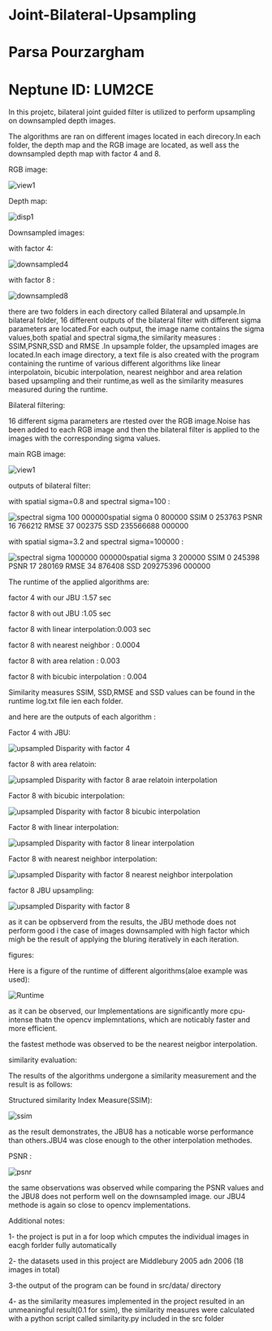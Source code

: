 # Joint-Bilateral-Upsampling
 # Parsa Pourzargham 
 # Neptune ID: LUM2CE

In this projetc, bilateral joint guided filter is utilized to perform upsampling on downsampled depth images.

The algorithms are ran on different images located in each direcory.In each folder, the depth map and the RGB image are located, as well ass the downsampled depth map with factor 4 and 8.

RGB image:

![view1](https://user-images.githubusercontent.com/72257286/144595384-a9172e72-94ba-4020-a5ee-83a7adfd0486.png)

Depth map:


![disp1](https://user-images.githubusercontent.com/72257286/144595420-ff1947c3-66e7-4a89-a572-9f84c5d4919a.png)


Downsampled images:

with factor 4:

![downsampled4](https://user-images.githubusercontent.com/72257286/144610737-77861e0c-0022-4ea9-bbac-a91eb0d4e9f2.png)


with factor 8 :

![downsampled8](https://user-images.githubusercontent.com/72257286/144610779-e197da67-40d2-47d2-9962-944d3d87ae23.png)



there are two folders in each directory called Bilateral and upsample.In bilateral folder, 16 different outputs of the bilateral filter with different sigma parameters are located.For each output, the image name contains the sigma values,both spatial and spectral sigma,the similarity measures : SSIM,PSNR,SSD and RMSE .In upsample folder, the upsampled images are located.In each image directory, a text file is also created with the program containing the runtime of various different algorithms like linear interpolatoin, bicubic interpolation, nearest neighbor and area relation based upsampling and their runtime,as well as the similarity measures measured during the runtime.


Bilateral filtering:

16 different sigma parameters are rtested over the RGB image.Noise has been added to each RGB image and then the bilateral filter is applied to the images with the corresponding sigma values.

main RGB image:


![view1](https://user-images.githubusercontent.com/72257286/144596330-da56156c-ce49-4ffb-80ab-ec9c8e5c2110.png)

outputs of bilateral filter:

with spatial sigma=0.8 and spectral sigma=100 :


![spectral sigma  100 000000spatial sigma 0 800000 SSIM 0 253763 PSNR 16 766212 RMSE 37 002375 SSD 235566688 000000](https://user-images.githubusercontent.com/72257286/144596440-73b36e2c-6881-4f87-a37d-af30fdb3e503.png)

with spatial sigma=3.2 and spectral sigma=100000 :



![spectral sigma  1000000 000000spatial sigma 3 200000 SSIM 0 245398 PSNR 17 280169 RMSE 34 876408 SSD 209275396 000000](https://user-images.githubusercontent.com/72257286/144596516-982e9dbc-988f-49c8-bf5f-b86cad4c230d.png)

The runtime of the applied algorithms are:

factor 4 with our JBU :1.57 sec

factor 8 with out JBU :1.05 sec

factor 8 with linear interpolation:0.003 sec

factor 8 with nearest neighbor : 0.0004

factor 8 with area relation : 0.003

factor 8 with bicubic interpolation : 0.004

Similarity measures SSIM, SSD,RMSE and SSD values can be found in the runtime log.txt file ien each folder.

and here are the outputs of each algorithm :

Factor 4 with JBU:

![upsampled Disparity with factor 4](https://user-images.githubusercontent.com/72257286/144610901-118e9cbb-803b-44a1-bcb2-40a96f4c4455.png)


factor 8 with area relatoin:

![upsampled Disparity with factor 8 arae relatoin interpolation ](https://user-images.githubusercontent.com/72257286/144610915-03eeb293-311a-4898-9f5b-cd719d3e5d80.png)

Factor 8 with bicubic interpolation:

![upsampled Disparity with factor 8 bicubic interpolation ](https://user-images.githubusercontent.com/72257286/144610921-0c5137c8-1223-4ce4-b467-a7203b2bc8e8.png)


Factor 8 with linear interpolation:

![upsampled Disparity with factor 8 linear interpolation ](https://user-images.githubusercontent.com/72257286/144610929-fe98a541-b69f-47c3-a2a2-9e89f5af8d87.png)

Factor 8 with nearest neighbor interpolation:

![upsampled Disparity with factor 8 nearest neighbor interpolation ](https://user-images.githubusercontent.com/72257286/144610950-4bdaf16f-d708-4ffb-a5d4-50da0709e6e3.png)


factor 8 JBU upsampling:

![upsampled Disparity with factor 8](https://user-images.githubusercontent.com/72257286/144610960-2cc3e821-83b7-4dbb-b171-df296e250bcb.png)


as it can be opbserverd from the results, the JBU methode does not perform good i the case of images downsampled with high factor which migh be the result of applying the bluring iteratively in each iteration.


figures:

Here is a figure of the runtime of different algorithms(aloe example was used):


![Runtime](https://user-images.githubusercontent.com/72257286/144614568-f8481cf0-5bf5-4320-bd25-b0d2817c1fa4.png)

as it can be observed, our Implementations are significantly more cpu-intense thatn the opencv implemntations, which are noticably faster and more efficient.

the fastest methode was observed to be the nearest neigbor interpolation.

similarity evaluation:

The results of the algorithms undergone a similarity measurement and the result is as follows:

Structured similarity Index Measure(SSIM):

![ssim](https://user-images.githubusercontent.com/72257286/144660283-7b0e497a-19b4-4861-a3ad-c3f483741020.png)

as the result demonstrates, the JBU8 has a noticable worse performance than others.JBU4 was close enough to the other interpolation methodes.

PSNR :

![psnr](https://user-images.githubusercontent.com/72257286/144660528-40e12b3b-0c02-4527-a24a-c1ea67020b98.png)

the same observations was observed while comparing the PSNR values and the JBU8 does not perform well on the downsampled image.
our JBU4 methode is again so close to opencv implementations.

Additional notes:

1- the project is put in a for loop which cmputes the individual images in eacgh forlder fully automatically

2- the datasets used in this project are Middlebury 2005 adn 2006 (18 images in total)

3-the output of the program can be found in src/data/ directory

4- as the similarity measures implemented in the project resulted in an unmeaningful result(0.1 for ssim), the similarity measures were calculated with a python script called similarity.py included in the src folder

